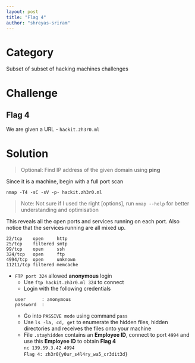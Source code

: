 ```yaml
---
layout: post
title: "Flag 4"
author: "shreyas-sriram"
---
```


# Category
Subset of subset of hacking machines challenges

# Challenge
## Flag 4
We are given a URL - ``` hackit.zh3r0.ml ```

# Solution

> Optional: Find IP address of the given domain using **ping**

Since it is a machine, begin with a full port scan

``` nmap -T4 -sC -sV -p- hackit.zh3r0.ml ```

> Note: Not sure if I used the right [options], run ``` nmap --help ``` for better understanding and optimisation

This reveals all the open ports and services running on each port. Also notice that the services running are all mixed up.

```
22/tcp    open     http
25/tcp    filtered smtp
99/tcp    open     ssh
324/tcp   open     ftp
4994/tcp  open     unknown
11211/tcp filtered memcache
```

* ``` FTP port 324 ``` allowed **anonymous** login
	* Use ``` ftp hackit.zh3r0.ml 324 ``` to connect
	* Login with the following credentials
	```
	user      : anonymous
	password  :
	```
	* Go into ``` PASSIVE mode ``` using command ``` pass ```
	* Use ``` ls -la, cd, get ``` to enumerate the hidden files, hidden directories and receives the files onto your machine
	* File ``` .stayhidden ``` contains an **Employee ID**, connect to port ``` 4994 ``` and use this **Employee ID** to obtain **Flag 4**\
	``` nc 139.59.3.42 4994 ```\
	``` Flag 4: zh3r0{y0ur_s4l4ry_wa5_cr3dit3d} ```